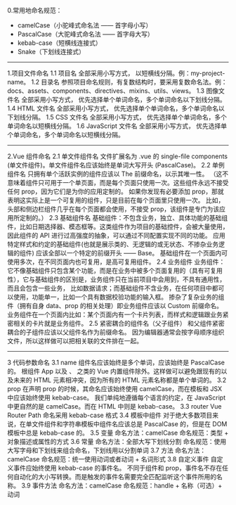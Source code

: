 0.常用地命名规范：
* camelCase（小驼峰式命名法 —— 首字母小写） 
* PascalCase（大驼峰式命名法 —— 首字母大写） 
* kebab-case（短横线连接式） 
* Snake（下划线连接式）
--------------------------------------------------------------
1.项目文件命名
1.1 项目名
全部采用小写方式， 以短横线分隔。例：my-project-name。
1.2 目录名
参照项目命名规则，有复数结构时，要采用复数命名法。例：docs、assets、components、directives、mixins、utils、views。
1.3 图像文件名
全部采用小写方式， 优先选择单个单词命名，多个单词命名以下划线分隔。
1.4 HTML 文件名
全部采用小写方式， 优先选择单个单词命名，多个单词命名以下划线分隔。
1.5 CSS 文件名
全部采用小写方式， 优先选择单个单词命名，多个单词命名以短横线分隔。
1.6 JavaScript 文件名
全部采用小写方式， 优先选择单个单词命名，多个单词命名以短横线分隔。

--------------------------------------------------------------
2.Vue 组件命名
2.1 单文件组件名
文件扩展名为 .vue 的 single-file components (单文件组件)。单文件组件名应该始终是单词大写开头 (PascalCase)。
2.2 单例组件名
只拥有单个活跃实例的组件应该以 The 前缀命名，以示其唯一性。
（这不意味着组件只可用于一个单页面，而是每个页面只使用一次。这些组件永远不接受任何 prop，因为它们是为你的应用定制的。
如果你发现有必要添加 prop，那就表明这实际上是一个可复用的组件，只是目前在每个页面里只使用一次。
比如，头部和侧边栏组件几乎在每个页面都会使用，不接受 prop，该组件是专门为该应用所定制的。）
2.3 基础组件名
基础组件：不包含业务，独立、具体功能的基础组件，比如日期选择器、模态框等。这类组件作为项目的基础控件，会被大量使用，因此组件的 API 进行过高强度的抽象，可以通过不同配置实现不同的功能。
应用特定样式和约定的基础组件(也就是展示类的、无逻辑的或无状态、不掺杂业务逻辑的组件) 应该全部以一个特定的前缀开头 —— Base。
基础组件在一个页面内可使用多次，在不同页面内也可复用，是高可复用组件。
2.4 业务组件
业务组件：它不像基础组件只包含某个功能，而是在业务中被多个页面复用的（具有可复用性），它与基础组件的区别是，业务组件只在当前项目中会用到，不具有通用性，而且会包含一些业务，
比如数据请求；而基础组件不含业务，在任何项目中都可以使用，功能单一，比如一个具有数据校验功能的输入框。
掺杂了复杂业务的组件（拥有自身 data、prop 的相关处理）即业务组件应该以 Custom 前缀命名。业务组件在一个页面内比如：某个页面内有一个卡片列表，而样式和逻辑跟业务紧密相关的卡片就是业务组件。
2.5 紧密耦合的组件名（父子组件）
和父组件紧密耦合的子组件应该以父组件名作为前缀命名。  因为编辑器通常会按字母顺序组织文件，所以这样做可以把相关联的文件排在一起。

--------------------------------------------------------------
3 代码参数命名
3.1 name
组件名应该始终是多个单词，应该始终是 PascalCase 的。 
根组件 App 以及 <transition>、<component> 之类的 Vue 内置组件除外。这样做可以避免跟现有的以及未来的 HTML 元素相冲突，因为所有的 HTML 元素名称都是单个单词的。
3.2 prop
在声明 prop 的时候，其命名应该始终使用 camelCase，而在模板和 JSX 中应该始终使用 kebab-case。
我们单纯地遵循每个语言的约定，在 JavaScript 中更自然的是 camelCase。而在 HTML 中则是 kebab-case。
3.3 router
Vue Router Path 命名采用 kebab-case 格式
3.4 模板中组件
对于绝大多数项目来说，在单文件组件和字符串模板中组件名应该总是 PascalCase 的，但是在 DOM 模板中总是 kebab-case 的。
3.5 变量
命名方法：camelCase
命名规范：类型 + 对象描述或属性的方式
3.6 常量
命名方法：全部大写下划线分割
命名规范：使用大写字母和下划线来组合命名，下划线用以分割单词
3.7 方法
命名方法：camelCase
命名规范：统一使用动词或者动词 + 名词形式
3.8 自定义事件
自定义事件应始终使用 kebab-case 的事件名。
不同于组件和 prop，事件名不存在任何自动化的大小写转换。而是触发的事件名需要完全匹配监听这个事件所用的名称。
3.9 事件方法
命名方法：camelCase
命名规范：handle + 名称（可选）+ 动词

